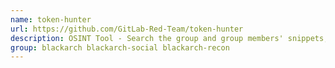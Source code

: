 ```yaml
---
name: token-hunter
url: https://github.com/GitLab-Red-Team/token-hunter
description: OSINT Tool - Search the group and group members' snippets, issues, and issue discussions for sensitive data that may be included in these assets.
group: blackarch blackarch-social blackarch-recon
---
```

